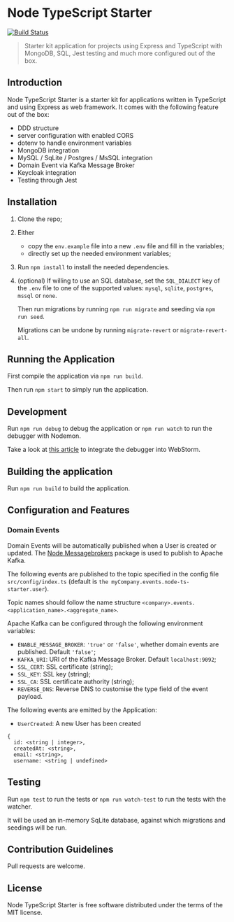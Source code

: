 # Node TypeScript Starter

[![Build Status](https://api.travis-ci.org/micheleangioni/node-ts-starter.svg?branch=master)](https://travis-ci.org/micheleangioni/node-ts-starter)

> Starter kit application for projects using Express and TypeScript with MongoDB, SQL, Jest testing and much more configured out of the box.

## Introduction

Node TypeScript Starter is a starter kit for applications written in TypeScript and using Express as web framework. It comes with the following feature out of the box:

- DDD structure
- server configuration with enabled CORS
- dotenv to handle environment variables
- MongoDB integration
- MySQL / SqLite / Postgres / MsSQL integration
- Domain Event via Kafka Message Broker
- Keycloak integration
- Testing through Jest

## Installation

1. Clone the repo;

2. Either 
    - copy the `env.example` file into a new `.env` file and fill in the variables;
    - directly set up the needed environment variables;

3. Run `npm install` to install the needed dependencies.

3. (optional) If willing to use an SQL database, set the `SQL_DIALECT` key of the `.env` file to one of the supported values: `mysql`, `sqlite`, `postgres`, `mssql` or `none`.

    Then run migrations by running `npm run migrate` and seeding via `npm run seed`.

    Migrations can be undone by running `migrate-revert` or `migrate-revert-all`.

## Running the Application

First compile the application via `npm run build`.

Then run `npm start` to simply run the application.

## Development

Run `npm run debug` to debug the application or `npm run watch` to run the debugger with Nodemon.

Take a look at [this article](https://samkirkiles.svbtle.com/webstorm-node-js-debugging-with-nodemon) to integrate the debugger into WebStorm.

## Building the application

Run `npm run build` to build the application.

## Configuration and Features

### Domain Events

Domain Events will be automatically published when a User is created or updated. 
The [Node Messagebrokers](https://github.com/micheleangioni/node-messagebrokers) package is used to publish to Apache Kafka.

The following events are published to the topic specified in the config file `src/config/index.ts` 
(default is `the myCompany.events.node-ts-starter.user`). 

Topic names should follow the name structure `<company>.events.<application_name>.<aggregate_name>`.

Apache Kafka can be configured through the following environment variables:

- `ENABLE_MESSAGE_BROKER`: `'true'` or `'false'`, whether domain events are published. Default `'false'`;
- `KAFKA_URI`: URI of the Kafka Message Broker. Default `localhost:9092`;
- `SSL_CERT`: SSL certificate (string);
- `SSL_KEY`: SSL key (string);
- `SSL_CA`: SSL certificate authority (string);
- `REVERSE_DNS`: Reverse DNS to customise the type field of the event payload.

The following events are emitted by the Application:

- `UserCreated`: A new User has been created
```
{ 
  id: <string | integer>,
  createdAt: <string>,
  email: <string>,
  username: <string | undefined>
```

## Testing

Run `npm test` to run the tests or `npm run watch-test` to run the tests with the watcher.

It will be used an in-memory SqLite database, against which migrations and seedings will be run. 

## Contribution Guidelines

Pull requests are welcome.

## License

Node TypeScript Starter is free software distributed under the terms of the MIT license.
